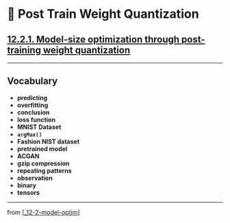 # 💊 Post Train Weight Quantization

## [**12.2.1.** **Model-size optimization** through **post-training weight quantization**](https://livebook.manning.com/book/deep-learning-with-javascript/chapter-12/56)

---

## **Vocabulary**

- **predicting**
- **overfitting**
- **conclusion**
- **loss function**
- **MNIST Dataset**
- **`argMax()`**
- **Fashion NIST dataset**
- **pretrained model**
- **ACGAN**
- **gzip compression**
- **repeating patterns**
- **observation**
- **binary**
- **tensors**

---

from [[_12-2-model-optim]]

[//begin]: # "Autogenerated link references for markdown compatibility"
[_12-2-model-optim]: _12-2-model-optim.md "💊 Model Optim"
[//end]: # "Autogenerated link references"
